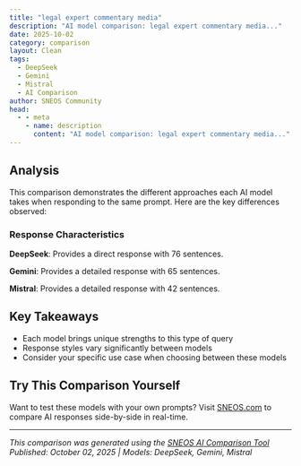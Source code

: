 ```yaml
---
title: "legal expert commentary media"
description: "AI model comparison: legal expert commentary media..."
date: 2025-10-02
category: comparison
layout: Clean
tags:
  - DeepSeek
  - Gemini
  - Mistral
  - AI Comparison
author: SNEOS Community
head:
  - - meta
    - name: description
      content: "AI model comparison: legal expert commentary media..."
---
```


<ChatComparison
  title="legal expert commentary media"
  prompt="legal expert commentary media"
  :responses='{
    "DeepSeek": "Of course. Here is a comprehensive overview of \u0022legal expert commentary in the media,\u0022 covering its forms, purposes, the experts involved, the inherent tensions, and best practices.\n\n### What is Legal Expert Commentary in the Media?\n\nLegal expert commentary is the analysis and interpretation of legal events, cases, or issues provided by qualified legal professionals (like lawyers, law professors, and retired judges) to the news media. Its primary purpose is to translate complex legal jargon, procedures, and principles into accessible language for the general public, providing context, clarity, and insight.\n\n---\n\n### The \u0022Who\u0022: Types of Legal Experts in the Media\n\n1.  **The Law Professor / Academic:**\n    *   **Role:** Provides deep, principle-based analysis. They focus on the broader legal doctrine, historical context, and potential long-term implications of a case or law.\n    *   **Strength:** Objectivity, theoretical depth, and a focus on the \u0022why\u0022 behind the law.\n    *   **Example:** A constitutional law professor analyzing a Supreme Court case.\n\n2.  **The Practicing Litigator / Trial Lawyer:**\n    *   **Role:** Offers a ground-level, strategic perspective. They explain courtroom tactics, the likely next steps in a litigation process, and the strengths/weaknesses of each side\u0027s case from a practitioner\u0027s view.\n    *   **Strength:** Practical, real-world insight into how the law works \u0022in the trenches.\u0022\n    *   **Example:** A criminal defense attorney commenting on the strategy in a high-profile murder trial.\n\n3.  **The Former Prosecutor / Defense Attorney:**\n    *   **Role:** Provides a specific institutional perspective. A former prosecutor can explain the government\u0027s likely strategy and pressures, while a former defense attorney can speak to the accused\u0027s rights and challenges.\n    *   **Strength:** Insider knowledge of how specific systems (like the DOJ or a Public Defender\u0027s office) operate.\n\n4.  **The Retired Judge:**\n    *   **Role:** Offers a unique perspective from \u0022the other side of the bench.\u0022 They can explain judicial reasoning, procedural rulings, and what a judge is likely considering.\n    *   **Strength:** High credibility and authority on courtroom procedure and judicial discretion.\n\n5.  **The Generalist Pundit:**\n    *   **Role:** A legal expert who appears so frequently they become a media personality. They are skilled at delivering concise, broadcast-ready soundbites.\n    *   **Risk:** May prioritize entertainment value or a particular narrative over nuanced legal analysis.\n\n---\n\n### The \u0022Why\u0022: Purposes and Value\n\n1.  **Demystification:** Translates \u0022legalese\u0022 into plain English. Explains what a \u0022writ of certiorari\u0022 or \u0022motion to dismiss\u0022 actually means in practice.\n2.  **Providing Context:** Places a single event within the larger framework of the legal system. For example, explaining how a lower court ruling fits into a likely appeal process all the way to the Supreme Court.\n3.  **Managing Public Expectations:** A good expert can temper sensationalist headlines by explaining the procedural hurdles and the high bar for proving certain claims (e.g., \u0022This sounds bad, but here\u0027s why it\u0027s very difficult to prove in court.\u0022).\n4.  **Holding Power to Account:** By analyzing the legal merits of actions taken by government officials or corporations, experts can provide an independent check and inform the public about potential abuses of power.\n5.  **Educating the Public:** Serves a civic function, helping citizens understand how their legal system works and its impact on their rights.\n\n---\n\n### The Inherent Tensions and Criticisms\n\nThis ecosystem is not without its significant problems:\n\n1.  **The \u0022Soundbite\u0022 Problem:** Complex legal issues are often reduced to 15-second takes, stripping away necessary nuance and uncertainty.\n2.  **The \u0022Hired Gun\u0022 vs. Neutral Analyst Problem:** Some experts are not neutral; they are paid advocates or partisan commentators who provide analysis that consistently favors one side. It can be difficult for viewers to distinguish between an objective expert and a partisan one.\n3.  **Speculation and Hypotheticals:** Media often pressures experts to predict outcomes (\u0022Will he be convicted?\u0022). Legal proceedings are inherently uncertain, and this pressure can lead to unfounded speculation presented as analysis.\n4.  **Conflicts of Interest:** An expert may have a financial interest, past client relationship, or personal bias that is not disclosed to the audience.\n5.  **The Entertainment Factor:** In the race for ratings, networks may favor dramatic, confident, and telegenic pundits over more cautious, nuanced, and perhaps less \u0022exciting\u0022 academics.\n6.  **The \u0022Both Sides\u0022 Fallacy:** In an effort to appear balanced, media outlets may present two experts with opposing views, even if one view is legally fringe or unsupported by precedent, giving it a false sense of legitimacy.\n\n---\n\n### Best Practices for Consumers of Legal Commentary\n\nTo be a savvy consumer, ask these questions when you see a legal expert on TV or read their analysis:\n\n*   **What is this expert\u0027s background?** Are they a practicing lawyer, an academic, or a full-time pundit? What is their specific area of expertise? (A real estate lawyer may not be the best source for commentary on a complex constitutional case).\n*   **Are they being objective or acting as an advocate?** Listen for language. Are they explaining the law, or are they passionately arguing for one side?\n*   **Is their network/outlet known for a particular bias?** This can often influence the type of experts they book and the questions they are asked.\n*   **Are they acknowledging uncertainty?** A good legal expert will use phrases like \u0022it depends,\u0022 \u0022this is an open legal question,\u0022 or \u0022the judge could go several ways here.\u0022 Beware of experts who speak in absolute certainties.\n*   **Are they educating or performing?** Is the goal to help you understand, or to create a dramatic moment?\n\n### Conclusion\n\nLegal expert commentary is an essential bridge between the complex world of law and the public it serves. At its best, it fosters an informed citizenry and strengthens the rule of law. At its worst, it can mislead, sensationalize, and erode public trust in legal institutions. The responsibility lies with both the media to provide genuine expertise with integrity, and with the public to consume that commentary with a critical and discerning eye.",
    "Gemini": "Okay, let\u0027s break down \u0022legal expert commentary in media.\u0022 This encompasses a broad area, but we can dissect its key aspects:\n\n**What it IS:**\n\n*   **Analysis and Interpretation:** Legal experts provide analysis and interpretation of legal events, cases, laws, and regulations. They translate complex legal jargon into language that a general audience can understand.\n*   **Contextualization:** They place legal developments within a broader social, political, and historical context.\n*   **Opinion and Perspective:** While striving for objectivity, they often offer their informed opinions on the potential implications and consequences of legal decisions or legislative actions.\n*   **Education:** Legal commentary serves as a form of public legal education, helping citizens understand their rights, responsibilities, and the workings of the legal system.\n*   **Accountability:** It can hold legal actors (judges, lawyers, lawmakers) accountable by scrutinizing their actions and decisions.\n\n**Where it APPEARS (Media Outlets):**\n\n*   **Traditional Media:**\n    *   **Newspapers:** Op-eds, articles, and quotes in news stories.\n    *   **Television News:** On-air commentary, interviews, and panel discussions.\n    *   **Radio:** Interviews, call-in shows, and news reports.\n    *   **Magazines:** Feature articles and legal analysis.\n*   **Digital Media:**\n    *   **Online News Websites:** Articles, blogs, and videos.\n    *   **Social Media:** Posts, tweets, and live streams.\n    *   **Podcasts:** Legal analysis and discussions.\n    *   **Blogs:** Legal experts often maintain their own blogs to share their insights.\n    *   **Legal News Websites:** Focused on providing legal information.\n*   **Specialized Media:**\n    *   **Legal Journals:** Articles for other legal professionals.\n    *   **Industry-Specific Publications:** Analysis of legal issues relevant to particular industries.\n\n**Who PROVIDES it (Types of Legal Experts):**\n\n*   **Law Professors:** Offer academic perspectives and scholarly analysis.\n*   **Practicing Attorneys:** Provide insights based on their real-world experience in the courtroom or in specific legal fields.\n*   **Retired Judges:** Share their judicial experience and perspectives.\n*   **Legal Scholars/Researchers:** Focus on in-depth research and analysis of legal trends and issues.\n*   **Legal Consultants:** Paid for their expertise.\n\n**PURPOSES of Legal Expert Commentary:**\n\n*   **Inform the Public:**  To explain legal issues clearly and concisely.\n*   **Provide Different Perspectives:**  To offer a range of viewpoints on legal matters.\n*   **Promote Critical Thinking:** To encourage the public to think critically about the legal system and its impact.\n*   **Influence Public Opinion:** To shape public discourse on legal issues.\n*   **Advocate for Legal Reform:** To highlight areas where the law needs to be improved or changed.\n*   **Educate Legal Professionals:** To provide advanced insights.\n\n**POTENTIAL BENEFITS:**\n\n*   **Increased Public Understanding of the Law:** Makes the law more accessible.\n*   **More Informed Public Debate:**  Raises the level of discussion on legal issues.\n*   **Greater Transparency and Accountability:**  Helps to hold legal actors accountable.\n*   **Improved Legal Decision-Making:**  Can inform the decisions of lawmakers and judges.\n\n**POTENTIAL DRAWBACKS/CRITICISMS:**\n\n*   **Bias:** Experts may have inherent biases or conflicts of interest (e.g., a lawyer commenting on a case related to a client).\n*   **Oversimplification:** The need to communicate to a broad audience can lead to oversimplification of complex legal issues.\n*   **Sensationalism:** Media outlets may prioritize sensational or controversial commentary to attract viewers or readers.\n*   **Lack of Nuance:** Time constraints can limit the ability to explore the nuances of legal issues.\n*   **Misinformation:** Inaccurate or misleading legal commentary can spread misinformation.\n*   **\u0022Hot Take\u0022 Culture:**  The pressure to provide immediate commentary can lead to poorly reasoned or ill-informed opinions.\n*   **Undue Influence:** Commentary, especially by high-profile experts, can unduly influence public opinion or legal proceedings.\n*   **Lack of Diversity:** The pool of legal experts featured in the media may not reflect the diversity of the legal profession or the population as a whole.\n\n**ETHICAL CONSIDERATIONS:**\n\n*   **Objectivity:** Striving for objectivity and transparency, even when expressing opinions.\n*   **Accuracy:** Ensuring that the information presented is accurate and supported by evidence.\n*   **Conflicts of Interest:** Disclosing any potential conflicts of interest.\n*   **Confidentiality:** Protecting client confidentiality (if applicable).\n*   **Fairness:** Treating all parties involved in a legal matter fairly.\n*   **Avoiding Misleading Statements:** Refraining from making statements that could mislead the public or influence legal proceedings.\n\n**How to be a Good Legal Expert Commentator (tips):**\n\n*   **Know Your Audience:** Tailor your language and explanations to the level of understanding of your audience.\n*   **Be Clear and Concise:** Avoid legal jargon and use plain language.\n*   **Provide Context:** Explain the relevant background and context of the legal issue.\n*   **Offer Multiple Perspectives:** Present different viewpoints on the issue.\n*   **Be Objective:** Strive for objectivity and disclose any potential biases.\n*   **Be Prepared:** Research the issue thoroughly and be ready to answer questions.\n*   **Be Engaging:** Make your commentary interesting and engaging for your audience.\n*   **Be Respectful:** Treat all parties involved in the legal matter with respect.\n\n**Examples of Legal Expert Commentary in Media:**\n\n*   A law professor appearing on a news program to discuss the implications of a Supreme Court ruling.\n*   A practicing attorney writing an op-ed in a newspaper arguing for or against a proposed law.\n*   A retired judge giving an interview on a podcast about their experience on the bench.\n*   A legal blogger providing analysis of a new regulation.\n*   An attorney on social media providing real-time updates and commentary on a high-profile trial.\n\n**In Conclusion:**\n\nLegal expert commentary plays a vital role in informing the public about the law and promoting critical thinking about the legal system. However, it is important to be aware of the potential drawbacks and ethical considerations associated with this type of commentary.  A healthy skepticism and consideration of the source is always warranted.\n",
    "Mistral": "Certainly! Legal expert commentary in the media can serve several important functions, including educating the public, providing context to complex legal issues, and offering insights into the potential outcomes of legal cases. Here are some key points to consider when providing or evaluating legal expert commentary in the media:\n\n### 1. **Clarity and Simplicity**\n   - **Avoid Jargon:** Legal language can be dense and full of jargon. Experts should translate complex legal concepts into plain language that the general public can understand.\n   - **Concise Explanations:** Provide clear, concise explanations of legal principles, procedures, and potential outcomes.\n\n### 2. **Context and Background**\n   - **Historical Context:** Explain the historical background of the legal issue or case, including any relevant precedents.\n   - **Current Legal Landscape:** Discuss how the current legal landscape might influence the case or issue.\n\n### 3. **Objectivity and Neutrality**\n   - **Unbiased Analysis:** Maintain objectivity and avoid taking sides. Present a balanced view of the legal arguments from all perspectives.\n   - **Ethical Considerations:** Ensure that commentary adheres to ethical guidelines, avoiding any conflicts of interest.\n\n### 4. **Potential Outcomes**\n   - **Scenario Analysis:** Discuss possible outcomes and their implications. This can include best-case, worst-case, and most likely scenarios.\n   - **Legal Precedents:** Explain how similar cases have been resolved in the past and how those precedents might influence the current case.\n\n### 5. **Public Education**\n   - **Legal Process:** Educate the public about the legal process, including court procedures, the role of judges and juries, and the appeals process.\n   - **Rights and Responsibilities:** Inform the public about their legal rights and responsibilities, especially in high-profile cases that may have broader societal implications.\n\n### 6. **Media Relations**\n   - **Accurate Reporting:** Ensure that the media accurately reports legal information. Correct any misinformation or misinterpretations.\n   - **Accessibility:** Be accessible to media outlets for interviews and commentary, especially during breaking news or high-profile cases.\n\n### 7. **Professionalism**\n   - **Credibility:** Maintain professionalism and credibility by providing well-researched and accurate information.\n   - **Continuous Learning:** Stay updated with the latest legal developments and case law to provide the most current and relevant commentary.\n\n### 8. **Ethical Considerations**\n   - **Confidentiality:** Respect the confidentiality of clients and cases, especially if the expert is actively involved in the legal matter.\n   - **Conflict of Interest:** Avoid any real or perceived conflicts of interest that could compromise the integrity of the commentary.\n\n### 9. **Public Engagement**\n   - **Interactive Sessions:** Engage with the public through Q\u0026A sessions, social media, and other interactive platforms to address their queries and concerns.\n   - **Feedback Loop:** Be open to feedback and willing to clarify any misunderstandings or misconceptions.\n\n### 10. **Cultural Sensitivity**\n   - **Diverse Perspectives:** Consider the diverse perspectives and cultural sensitivities that may be involved in the legal issue or case.\n   - **Inclusive Language:** Use inclusive language that respects all parties involved.\n\n### Example Scenario\nImagine a high-profile criminal case involving a celebrity. A legal expert might be called upon to comment on the following:\n- **Charges and Evidence:** Explain the charges, the evidence presented, and the legal standards that must be met for a conviction.\n- **Court Procedures:** Describe the court procedures, including the selection of a jury, the presentation of evidence, and the role of the judge.\n- **Potential Outcomes:** Discuss possible verdicts and their implications, including the potential for appeals.\n- **Public Impact:** Address the broader societal implications of the case, such as public trust in the legal system or the impact on similar cases.\n\nBy adhering to these principles, legal experts can provide valuable, informative, and responsible commentary that enhances public understanding and trust in the legal system."
  }'
  published-date="02:53"
/>

## Analysis

This comparison demonstrates the different approaches each AI model takes when responding to the same prompt. Here are the key differences observed:

### Response Characteristics

**DeepSeek**: Provides a direct response with 76 sentences. 

**Gemini**: Provides a detailed response with 65 sentences. 

**Mistral**: Provides a detailed response with 42 sentences. 

## Key Takeaways

- Each model brings unique strengths to this type of query
- Response styles vary significantly between models
- Consider your specific use case when choosing between these models

## Try This Comparison Yourself

Want to test these models with your own prompts? Visit [SNEOS.com](https://sneos.com) to compare AI responses side-by-side in real-time.

---

*This comparison was generated using the [SNEOS AI Comparison Tool](https://sneos.com)*
*Published: October 02, 2025 | Models: DeepSeek, Gemini, Mistral*
